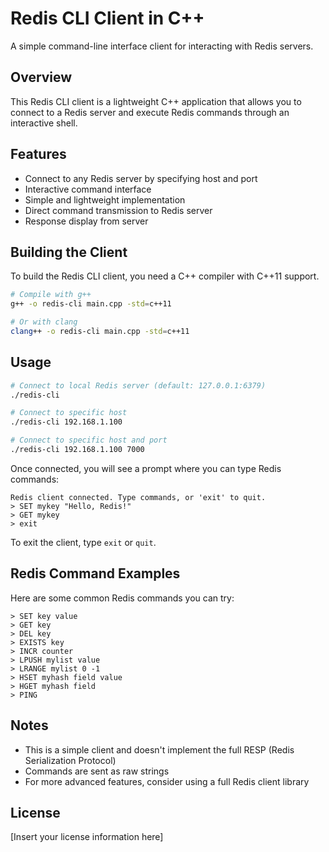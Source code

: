# Redis CLI Client in C++

A simple command-line interface client for interacting with Redis servers.

## Overview

This Redis CLI client is a lightweight C++ application that allows you to
connect to a Redis server and execute Redis commands through an interactive
shell.

## Features

- Connect to any Redis server by specifying host and port
- Interactive command interface
- Simple and lightweight implementation
- Direct command transmission to Redis server
- Response display from server

## Building the Client

To build the Redis CLI client, you need a C++ compiler with C++11 support.

```bash
# Compile with g++
g++ -o redis-cli main.cpp -std=c++11

# Or with clang
clang++ -o redis-cli main.cpp -std=c++11
```

## Usage

```bash
# Connect to local Redis server (default: 127.0.0.1:6379)
./redis-cli

# Connect to specific host
./redis-cli 192.168.1.100

# Connect to specific host and port
./redis-cli 192.168.1.100 7000
```

Once connected, you will see a prompt where you can type Redis commands:

```
Redis client connected. Type commands, or 'exit' to quit.
> SET mykey "Hello, Redis!"
> GET mykey
> exit
```

To exit the client, type `exit` or `quit`.

## Redis Command Examples

Here are some common Redis commands you can try:

```
> SET key value
> GET key
> DEL key
> EXISTS key
> INCR counter
> LPUSH mylist value
> LRANGE mylist 0 -1
> HSET myhash field value
> HGET myhash field
> PING
```

## Notes

- This is a simple client and doesn't implement the full RESP (Redis
  Serialization Protocol)
- Commands are sent as raw strings
- For more advanced features, consider using a full Redis client library

## License

[Insert your license information here]
